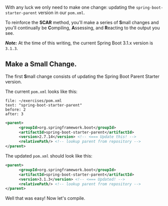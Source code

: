With any luck we only need to make one change: updating the `spring-boot-starter-parent` version in our `pom.xml`.

To reinforce the **SCAR** method, you'll make a series of **S**mall changes and you'll continually be **C**ompiling, **A**ssessing, and **R**eacting to the output you see.

**_Note:_** At the time of this writing, the current Spring Boot 3.1.x version is `3.1.3`.

## Make a **S**mall Change.

The first **S**mall change consists of updating the Spring Boot Parent Starter version.

The current `pom.xml` looks like this:

```editor:select-matching-text
file: ~/exercises/pom.xml
text: "spring-boot-starter-parent"
before: 2
after: 3
```

```xml
<parent>
      <groupId>org.springframework.boot</groupId>
      <artifactId>spring-boot-starter-parent</artifactId>
      <version>2.7.14</version> <!-- <=== Update this! -->
      <relativePath/> <!-- lookup parent from repository -->
</parent>
```

The updated `pom.xml` should look like this:

```xml
<parent>
      <groupId>org.springframework.boot</groupId>
      <artifactId>spring-boot-starter-parent</artifactId>
      <version>3.1.3</version> <!-- <=== Updated! -->
      <relativePath/> <!-- lookup parent from repository -->
</parent>
```

Well that was easy! Now let's compile.
